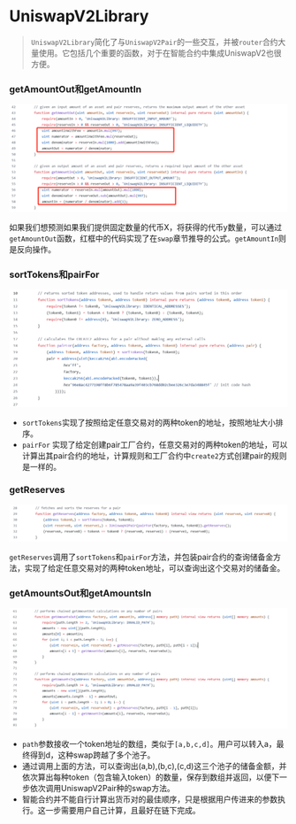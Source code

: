 # UniswapV2Library
>`UniswapV2Library`简化了与`UniswapV2Pair`的一些交互，并被`router`合约大量使用。它包括几个重要的函数，对于在智能合约中集成UniswapV2也很方便。

### getAmountOut和getAmountIn

![UniswapV2Library1](images/UniswapV2Library1.jpg)

如果我们想预测如果我们提供固定数量的代币X，将获得的代币y数量，可以通过`getAmountOut`函数，红框中的代码实现了在`swap`章节推导的公式。`getAmountIn`则是反向操作。

### sortTokens和pairFor

![UniswapV2Library2](images/UniswapV2Library2.jpg)

- `sortTokens`实现了按照给定任意交易对的两种token的地址，按照地址大小排序。  
- `pairFor` 实现了给定创建pair工厂合约，任意交易对的两种token的地址，可以计算出其pair合约的地址，计算规则和工厂合约中`create2`方式创建pair的规则是一样的。

### getReserves

![UniswapV2Library4](images/UniswapV2Library4.jpg)

`getReserves`调用了`sortTokens`和`pairFor`方法，并包装pair合约的查询储备金方法，实现了给定任意交易对的两种token地址，可以查询出这个交易对的储备金。

### getAmountsOut和getAmountsIn

![UniswapV2Library3](images/UniswapV2Library3.jpg)

- `path`参数接收一个token地址的数组，类似于`[a,b,c,d]`。用户可以转入a，最终得到d，这种swap跨越了多个池子。
- 通过调用上面的方法，可以查询出(a,b),(b,c),(c,d)这三个池子的储备金额，并依次算出每种token（包含输入token）的数量，保存到数组并返回，以便下一步依次调用UniswapV2Pair种的swap方法。
- 智能合约并不能自行计算出货币对的最佳顺序，只是根据用户传进来的参数执行。这一步需要用户自己计算，且最好在链下完成。

